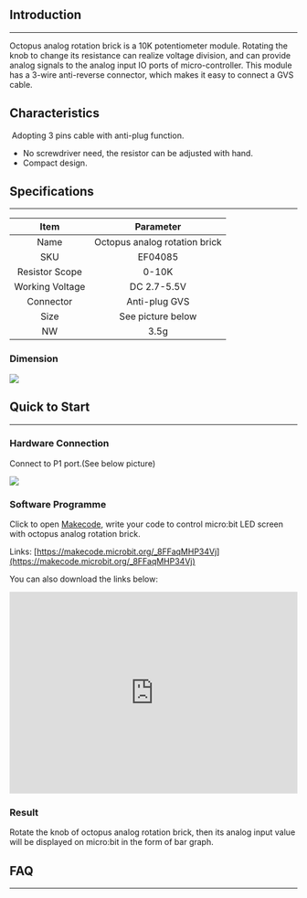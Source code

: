 ## Introduction
---
Octopus analog rotation brick is a 10K potentiometer module. Rotating the knob to change its resistance can realize voltage division, and can provide analog signals to the analog input IO ports of micro-controller. This module has a 3-wire anti-reverse connector, which makes it easy to connect a GVS cable. 

## Characteristics
​       Adopting 3 pins cable with anti-plug function.

- No screwdriver need, the resistor can be adjusted with hand.
- Compact design.

## Specifications
---

Item | Parameter 
:-: | :-: 
Name|Octopus analog rotation brick
SKU|EF04085
Resistor Scope|0-10K
Working Voltage|DC 2.7-5.5V
Connector|Anti-plug GVS
Size|See picture below
NW|3.5g

### Dimension
![](https://i.imgur.com/X0thNO5.png)

## Quick to Start
---

### Hardware Connection
Connect  to P1 port.(See below picture)

![](https://i.imgur.com/vbupjP9.png)

### Software Programme
Click to open [Makecode](https://makecode.microbit.org/), write your code to control micro:bit LED screen with octopus analog rotation brick.

Links: [https://makecode.microbit.org/_8FFaqMHP34Vj](https://makecode.microbit.org/_8FFaqMHP34Vj)

You can also download the links below:
<div style="position:relative;height:0;padding-bottom:70%;overflow:hidden;"><iframe style="position:absolute;top:0;left:0;width:100%;height:100%;" src="https://makecode.microbit.org/#pub:_8FFaqMHP34Vj" frameborder="0" sandbox="allow-popups allow-forms allow-scripts allow-same-origin"></iframe></div>

### Result
Rotate the knob of octopus analog rotation brick, then its analog input value will be displayed on micro:bit in the form of bar graph.

## FAQ
---

